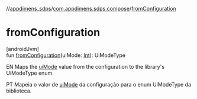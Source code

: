 //[appdimens_sdps](../../index.md)/[com.appdimens.sdps.compose](index.md)/[fromConfiguration](from-configuration.md)

# fromConfiguration

[androidJvm]\
fun [fromConfiguration](from-configuration.md)(uiMode: [Int](https://kotlinlang.org/api/core/kotlin-stdlib/kotlin/-int/index.html)): UiModeType

EN Maps the [uiMode](from-configuration.md) value from the configuration to the library's UiModeType enum.

PT Mapeia o valor de [uiMode](from-configuration.md) da configuração para o enum UiModeType da biblioteca.